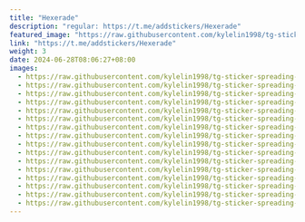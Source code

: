 ```yaml
---
title: "Hexerade"
description: "regular: https://t.me/addstickers/Hexerade"
featured_image: "https://raw.githubusercontent.com/kylelin1998/tg-sticker-spreading-worldwide-images/main/img/55c49136-0998-49ab-81c2-03479abbeb4b.jpg"
link: "https://t.me/addstickers/Hexerade"
weight: 3
date: 2024-06-28T08:06:27+08:00
images:
  - https://raw.githubusercontent.com/kylelin1998/tg-sticker-spreading-worldwide-images/main/img/55c49136-0998-49ab-81c2-03479abbeb4b.jpg
  - https://raw.githubusercontent.com/kylelin1998/tg-sticker-spreading-worldwide-images/main/img/0d440e80-3498-4ff9-9c9e-7ec45f4d3aeb.jpg
  - https://raw.githubusercontent.com/kylelin1998/tg-sticker-spreading-worldwide-images/main/img/9da3ddb7-39cd-49d5-aca6-c121a629df44.jpg
  - https://raw.githubusercontent.com/kylelin1998/tg-sticker-spreading-worldwide-images/main/img/02fdc869-087a-484d-a4f3-2b34d187607b.jpg
  - https://raw.githubusercontent.com/kylelin1998/tg-sticker-spreading-worldwide-images/main/img/06ee9871-7589-44fb-be70-0ab5373a44e8.jpg
  - https://raw.githubusercontent.com/kylelin1998/tg-sticker-spreading-worldwide-images/main/img/e8749398-cb48-42a4-a600-0f84bcc9f6a7.jpg
  - https://raw.githubusercontent.com/kylelin1998/tg-sticker-spreading-worldwide-images/main/img/65fe9f50-0349-472c-a552-68c5c5e0ecea.jpg
  - https://raw.githubusercontent.com/kylelin1998/tg-sticker-spreading-worldwide-images/main/img/db3a1358-2641-4f64-b02a-0b4cfed83a8b.jpg
  - https://raw.githubusercontent.com/kylelin1998/tg-sticker-spreading-worldwide-images/main/img/9d11f9b2-618c-452d-8b51-905f8a0e90d1.jpg
  - https://raw.githubusercontent.com/kylelin1998/tg-sticker-spreading-worldwide-images/main/img/a9dd1db2-48e1-4702-b468-6d623ce3acec.jpg
  - https://raw.githubusercontent.com/kylelin1998/tg-sticker-spreading-worldwide-images/main/img/42a0ba58-0e09-4750-9c9f-433abfabfa9d.jpg
  - https://raw.githubusercontent.com/kylelin1998/tg-sticker-spreading-worldwide-images/main/img/9ee529bd-a16a-453b-b13e-bb5225e1cd29.jpg
  - https://raw.githubusercontent.com/kylelin1998/tg-sticker-spreading-worldwide-images/main/img/b5d35dab-f721-4628-a93b-7aca243d48a8.jpg
  - https://raw.githubusercontent.com/kylelin1998/tg-sticker-spreading-worldwide-images/main/img/559b24a5-3084-4ae7-b896-7ae2f4a787aa.jpg
  - https://raw.githubusercontent.com/kylelin1998/tg-sticker-spreading-worldwide-images/main/img/0cd1121f-7f47-406c-88b7-f1b8748d757a.jpg
  - https://raw.githubusercontent.com/kylelin1998/tg-sticker-spreading-worldwide-images/main/img/719ab505-6f9a-4be5-a7ef-48e9a8783f65.jpg
---
```

